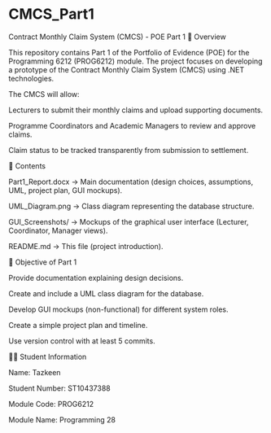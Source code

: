 # CMCS_Part1
Contract Monthly Claim System (CMCS) - POE Part 1
📌 Overview

This repository contains Part 1 of the Portfolio of Evidence (POE) for the Programming 6212 (PROG6212) module.
The project focuses on developing a prototype of the Contract Monthly Claim System (CMCS) using .NET technologies.

The CMCS will allow:

Lecturers to submit their monthly claims and upload supporting documents.

Programme Coordinators and Academic Managers to review and approve claims.

Claim status to be tracked transparently from submission to settlement.

📝 Contents

Part1_Report.docx → Main documentation (design choices, assumptions, UML, project plan, GUI mockups).

UML_Diagram.png → Class diagram representing the database structure.

GUI_Screenshots/ → Mockups of the graphical user interface (Lecturer, Coordinator, Manager views).

README.md → This file (project introduction).

🎯 Objective of Part 1

Provide documentation explaining design decisions.

Create and include a UML class diagram for the database.

Develop GUI mockups (non-functional) for different system roles.

Create a simple project plan and timeline.

Use version control with at least 5 commits.

👩‍💻 Student Information

Name: Tazkeen

Student Number: ST10437388

Module Code: PROG6212

Module Name: Programming 28
